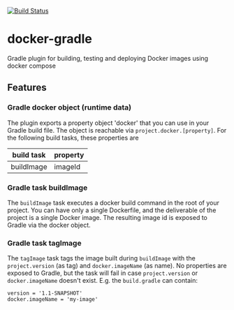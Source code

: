 [![Build Status](https://travis-ci.org/Krijger/docker-gradle.svg?branch=master)](https://travis-ci.org/Krijger/docker-gradle)
# docker-gradle
Gradle plugin for building, testing and deploying Docker images using docker compose

## Features

### Gradle docker object (runtime data)

The plugin exports a property object 'docker' that you can use in your Gradle build file.
The object is reachable via `project.docker.[property]`. For the following build tasks, these properties are

build task | property
---------- | -------------
buildImage | imageId


### Gradle task buildImage

The `buildImage` task executes a docker build command in the root of your project.
You can have only a single Dockerfile, and the deliverable of the project is a single Docker image.
The resulting image id is exposed to Gradle via the docker object.
                               
### Gradle task tagImage

The `tagImage` task tags the image built during `buildImage` with the `project.version` (as tag) and `docker.imageName`
(as name). No properties are exposed to Gradle, but the task will fail in case `project.version` or `docker.imageName`
doesn't exist.
E.g. the `build.gradle` can contain:

    version = '1.1-SNAPSHOT'
    docker.imageName = 'my-image'
